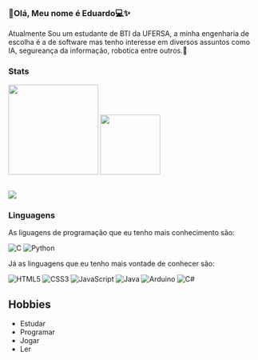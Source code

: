 ### 👋Olá, Meu nome é Eduardo💻✨
Atualmente Sou um estudante de BTI da UFERSA, a minha engenharia de escolha é a de software mas tenho interesse em diversos assuntos como IA, segureança da informação, robotica  entre outros.🔭 

### Stats

<div>
<img height="180" src="https://github-readme-stats.vercel.app/api?username=DuardoEdu2&show_icons=true&theme=dark&include_all_commits&cont_private=true"/>
<img height="120" src="https://github-readme-stats.vercel.app/api/top-langs/?username=DuardoEdu2&layout=compact&theme=dark"/>
</div>

##
[<img src="https://img.shields.io/badge/Gmail-D14836?style=for-the-badge&logo=gmail&logoColor=white" />](mailto:eduardopabrantes@gmail.com)

### Linguagens
As liguagens de programação que eu tenho mais conhecimento são:

![C](https://img.shields.io/badge/c-%2300599C.svg?style=for-the-badge&logo=c&logoColor=white) ![Python](https://img.shields.io/badge/python-3670A0?style=for-the-badge&logo=python&logoColor=ffdd54)

Já as linguagens que eu tenho mais vontade de conhecer são:

![HTML5](https://img.shields.io/badge/html5-%23E34F26.svg?style=for-the-badge&logo=html5&logoColor=white) 	![CSS3](https://img.shields.io/badge/css3-%231572B6.svg?style=for-the-badge&logo=css3&logoColor=white) ![JavaScript](https://img.shields.io/badge/javascript-%23323330.svg?style=for-the-badge&logo=javascript&logoColor=%23F7DF1E) ![Java](https://img.shields.io/badge/java-%23ED8B00.svg?style=for-the-badge&logo=openjdk&logoColor=white) ![Arduino](https://img.shields.io/badge/-Arduino-00979D?style=for-the-badge&logo=Arduino&logoColor=white) ![C#](https://img.shields.io/badge/c%23-%23239120.svg?style=for-the-badge&logo=c-sharp&logoColor=white)

## Hobbies

- Estudar
- Programar
- Jogar
- Ler

##






